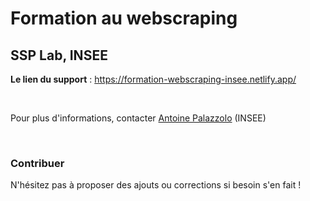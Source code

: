 # Formation au webscraping

## SSP Lab, INSEE

__Le lien du support__ : https://formation-webscraping-insee.netlify.app/

<br>

Pour plus d'informations, contacter [Antoine Palazzolo](mailto:antoine.palazzolo@insee.fr) (INSEE)

<br>

### Contribuer

N'hésitez pas à proposer des ajouts ou corrections si besoin s'en fait !